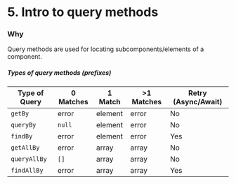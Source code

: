 # 5. Intro to query methods

### Why

Query methods are used for locating subcomponents/elements of a component.

##### Types of query methods (prefixes)
| Type of Query | 0 Matches | 1 Match | &gt;1 Matches | Retry (Async/Await) |
| ------------- | --------- | ------- | ------------- | ------------------- |
| `getBy`       | error     | element | error         | No                  |
| `queryBy`     | `null`    | element | error         | No                  |
| `findBy`      | error     | element | error         | Yes                 |
| `getAllBy`    | error     | array   | array         | No                  |
| `queryAllBy`  | `[]`      | array   | array         | No                  |
| `findAllBy`   | error     | array   | array         | Yes                 |

